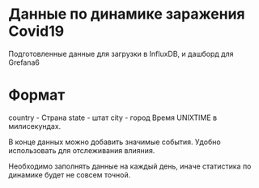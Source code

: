 # Данные по динамике заражения Covid19

Подготовленные данные для загрузки в InfluxDB, и дашборд для Grefana6

# Формат

country - Страна
state - штат
city - город
Время UNIXTIME в милисекундах.

В конце данных можно добавить значимые события. Удобно использовать для отслеживания влияния.

Необходимо заполнять данные на каждый день, иначе статистика по динамике будет не совсем точной.